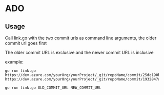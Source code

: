 # ADO


## Usage

Call link.go with the two commit urls as command line arguments, the older commit url goes first

The older commit URL is exclusive and the newer commit URL is inclusive

example:
```
go run link.go https://dev.azure.com/yourOrg/yourProject/_git/repoName/commit/25dc190b6fbe683976578abdfe7936f22607e/refName=refs/heads/main https://dev.azure.com/yourOrg/yourProject/_git/repoName/commit/1932847a190b6fbe683976578abdfe7936f22607e/refName=refs/heads/main

go run link.go OLD_COMMIT_URL NEW_COMMIT_URL

```